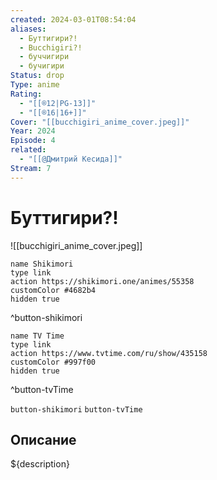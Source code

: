 ```yaml
---
created: 2024-03-01T08:54:04
aliases:
  - Буттигири?!
  - Bucchigiri?!
  - буччигири
  - бучигири
Status: drop
Type: anime
Rating:
  - "[[®️12|PG-13]]"
  - "[[®️16|16+]]"
Cover: "[[bucchigiri_anime_cover.jpeg]]"
Year: 2024
Episode: 4
related:
  - "[[@Дмитрий Кесида]]"
Stream: 7
---
```


# Буттигири?!

![[bucchigiri_anime_cover.jpeg]]

```button
name Shikimori
type link
action https://shikimori.one/animes/55358
customColor #4682b4
hidden true
```
^button-shikimori

```button
name TV Time
type link
action https://www.tvtime.com/ru/show/435158
customColor #997f00
hidden true
```
^button-tvTime


`button-shikimori` `button-tvTime`

## Описание

${description}
